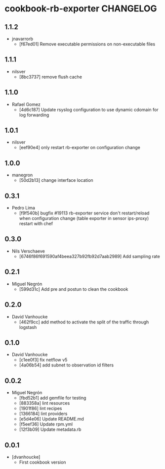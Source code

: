 cookbook-rb-exporter CHANGELOG
===============

## 1.1.2

  - jnavarrorb
    - [f67ed01] Remove executable permissions on non-executable files

## 1.1.1

  - nilsver
    - [8bc3737] remove flush cache

## 1.1.0

  - Rafael Gomez
    - [4d6c187] Update rsyslog configuration to use dynamic cdomain for log forwarding

## 1.0.1

  - nilsver
    - [eef90e4] only restart rb-exporter on configuration change

## 1.0.0

  - manegron
    - [50d2b13] change interface location

## 0.3.1

  - Pedro Lima
    - [f9f540b] bugfix #19113 rb-exporter service don't restart/reload when configuration change (table exporter in sensor ips-proxy) restart with chef

## 0.3.0

- Nils Verschaeve
  - [6746f86f691590af4beea327b92fb92d7aab2989] Add sampling rate

## 0.2.1

  - Miguel Negrón
    - [599d31c] Add pre and postun to clean the cookbook

## 0.2.0

  - David Vanhoucke
    - [462f9cc] add method to activate the split of the traffic through logstash

## 0.1.0

  - David Vanhoucke
    - [c1ee0f3] fix netflow v5
    - [4a06b54] add subnet to observation id filters

## 0.0.2

  - Miguel Negrón
    - [fbd52b1] add gemfile for testing
    - [883358a] lint resources
    - [1901f86] lint recipes
    - [1366184] lint providers
    - [e5d4e06] Update README.md
    - [f5eef36] Update rpm.yml
    - [12f3b09] Update metadata.rb

0.0.1
-----
- [dvanhoucke]
  - First cookbook version
